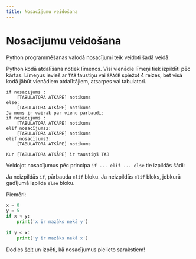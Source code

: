 ```yaml
---
title: Nosacījumu veidošana
---
```


# Nosacījumu veidošana

Python programmēšanas valodā nosacījumi teik veidoti šadā veidā:


Python kodā atdalīšana notiek līmeņos. Visi vienādie līmeņi tiek izpildīti pēc kārtas. Līmeņus ievieš ar `TAB` taustiņu vai `SPACE` spiežot 4 reizes, bet visā kodā jābūt vienādiem atdalītājiem, atsarpes vai tabulatori.

~~~
if nosacījums :
    [TABULATORA ATKĀPE] notikums
else:
    [TABULATORA ATKĀPE] notikums
Ja mums ir vairāk par vienu pārbaudi:
if nosacījums :
    [TABULATORA ATKĀPE] notikums
elif nosacījums2:
    [TABULATORA ATKĀPE] notikums
elif nosacījums3:
    [TABULATORA ATKĀPE] notikums

Kur [TABULATORA ATKĀPE] ir taustiņš TAB
~~~

Veidojot nosacījumus pēc principa `if ... elif ... else` tie izpildās šādi:

Ja neizpildās `if`, pārbauda `elif` bloku. Ja neizpildās `elif` bloks, jebkurā gadījumā izpilda `else` bloku.


Piemēri:

~~~python
x = 0
y = 5
if x < y:  
    print('x ir mazāks nekā y')
    
if y < x: 
    print('y ir mazāks nekā x')
~~~

Dodies [šeit](./saraksti.md#meklesana) un izpēti, kā nosacījumus pielieto sarakstiem!
